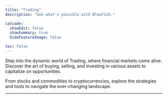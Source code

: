 ```yaml
---
title: "Trading"
description: "See what's possible with Blowfish."

cascade:
  showEdit: false
  showSummary: true
  hideFeatureImage: false

toc: false
---
```


Step into the dynamic world of Trading, where financial markets come alive. 
Discover the art of buying, selling, and investing in various assets to capitalize on opportunities.

From stocks and commodities to cryptocurrencies, explore the strategies and tools to navigate the ever-changing landscape.

---
